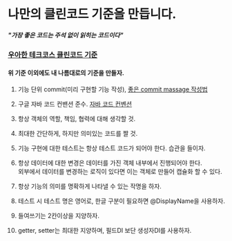 # 나만의 클린코드 기준을 만듭니다.
##### "가장 좋은 코드는 주석 없이 읽히는 코드이다"
### [우아한 테크코스 클린코드 기준](https://github.com/woowacourse/woowacourse-docs/blob/master/cleancode/pr_checklist.md)   
#### 위 기준 이외에도 내 나름대로의 기준을 만들자.

1. 기능 단위 commit(미리 구현할 기능 작성), [좋은 commit massage 작성법](https://blog.ull.im/engineering/2019/03/10/logs-on-git.html)        

2. 구글 자바 코드 컨밴션 준수. [자바 코드 컨벤션](https://myeonguni.tistory.com/1596)   

3. 항상 객체의 역할, 책임, 협력에 대해 생각할 것.    

4. 최대한 간단하게, 하지만 의미있는 코드를 짤 것.    

5. 기능 구현에 대한 테스트는 항상 테스트 코드가 되어야 한다. 습관을 들이자.     

6. 항상 데이터에 대한 변경은 데이터를 가진 객체 내부에서 진행되어야 한다.   
   외부에서 데이터를 변경하는 로직이 있다면 이는 객체로 만들어 캡슐화 할 수 있다.     
   
7. 항상 기능의 의미를 명확하게 나타낼 수 있는 작명을 하자.    

8. 테스트 시 테스트 명은 영어로, 한글 구분이 필요하면 @DisplayName을 사용하자.       

9. 들여쓰기는 2칸이상을 지양하자.        

10. getter, setter는 최대한 지양하며, 필드DI 보단 생성자DI를 사용하자.

